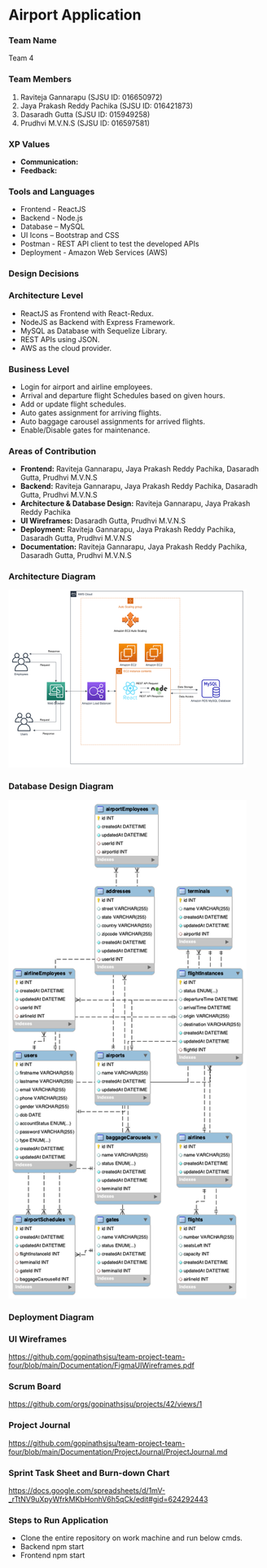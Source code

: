 
# Airport Application

### Team Name
Team 4

### Team Members
1. Raviteja Gannarapu (SJSU ID: 016650972)
2. Jaya Prakash Reddy Pachika (SJSU ID: 016421873)
3. Dasaradh Gutta (SJSU ID: 015949258)
4. Prudhvi M.V.N.S (SJSU ID: 016597581)

### XP Values
- **Communication:**  
- **Feedback:**

### Tools and Languages
- Frontend - ReactJS
- Backend - Node.js
- Database – MySQL
- UI Icons – Bootstrap and CSS
- Postman - REST API client to test the developed APIs
- Deployment - Amazon Web Services (AWS)

### Design Decisions

### Architecture Level
- ReactJS as Frontend with React-Redux.
- NodeJS as Backend with Express Framework.
- MySQL as Database with Sequelize Library.
- REST APIs using JSON.
- AWS as the cloud provider.

### Business Level 
- Login for airport and airline employees.
- Arrival and departure flight Schedules based on given hours.
- Add or update flight schedules.
- Auto gates assignment for arriving flights.
- Auto baggage carousel assignments for arrived flights.
- Enable/Disable gates for maintenance.

### Areas of Contribution
- **Frontend:** Raviteja Gannarapu, Jaya Prakash Reddy Pachika, Dasaradh Gutta, Prudhvi M.V.N.S
- **Backend:** Raviteja Gannarapu, Jaya Prakash Reddy Pachika, Dasaradh Gutta, Prudhvi M.V.N.S
- **Architecture & Database Design:** Raviteja Gannarapu, Jaya Prakash Reddy Pachika
- **UI Wireframes:** Dasaradh Gutta, Prudhvi M.V.N.S
- **Deployment:** Raviteja Gannarapu, Jaya Prakash Reddy Pachika, Dasaradh Gutta, Prudhvi M.V.N.S
- **Documentation:** Raviteja Gannarapu, Jaya Prakash Reddy Pachika, Dasaradh Gutta, Prudhvi M.V.N.S


### Architecture Diagram
<img width="468" alt="Architecture" src="architecturediagram.png">


### Database Design Diagram
<img width="468" alt="Architecture" src="ERDiagram.png">

### Deployment Diagram


### UI Wireframes
https://github.com/gopinathsjsu/team-project-team-four/blob/main/Documentation/FigmaUIWireframes.pdf

### Scrum Board
https://github.com/orgs/gopinathsjsu/projects/42/views/1


### Project Journal
https://github.com/gopinathsjsu/team-project-team-four/blob/main/Documentation/ProjectJournal/ProjectJournal.md

### Sprint Task Sheet and Burn-down Chart
https://docs.google.com/spreadsheets/d/1mV-_rTtNV9uXpyWfrkMKbHonhV6h5qCk/edit#gid=624292443


### Steps to Run Application
- Clone the entire repository on work machine and run below cmds.
- Backend npm start
- Frontend npm start





